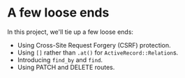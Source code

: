 # A few loose ends

In this project, we'll tie up a few loose ends:

 - Using Cross-Site Request Forgery (CSRF) protection.
 - Using `[]` rather than `.at()` for `ActiveRecord::Relation`s.
 - Introducing `find_by` and `find`.
 - Using PATCH and DELETE routes.
